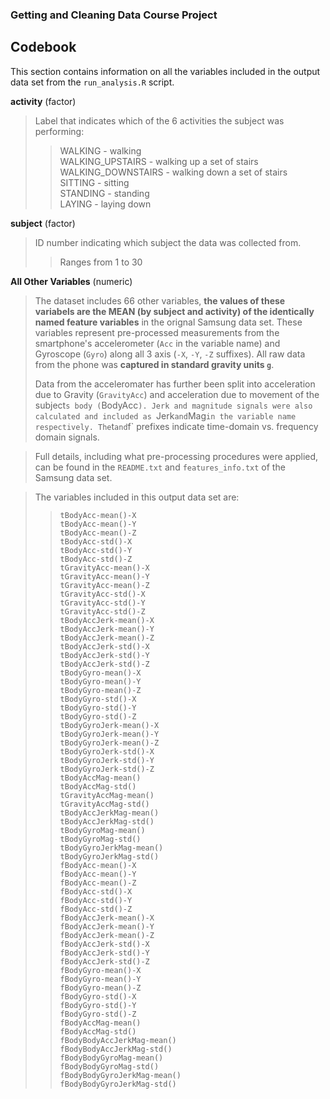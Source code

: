 ### Getting and Cleaning Data Course Project

## Codebook

This section contains information on all the variables included in the output data set from the `run_analysis.R` script.

**activity**	(factor)  
>Label that indicates which of the 6 activities the subject was performing:  
>>WALKING  - walking   
    WALKING_UPSTAIRS  - walking up a set of stairs  
    WALKING_DOWNSTAIRS  - walking down a set of stairs  
    SITTING  - sitting  
    STANDING  - standing   
    LAYING  -  laying down

**subject**	(factor)  
>ID number indicating which subject the data was collected from.  
>>Ranges from 1 to 30

**All Other Variables** (numeric)  
>The dataset includes 66 other variables, **the values of these variabels are the MEAN (by subject and activity) of the identically named feature variables** in the orignal Samsung data set. These variables represent pre-processed measurements from the smartphone's accelerometer (`Acc` in the variable name) and Gyroscope (`Gyro`) along all 3 axis (`-X`, `-Y`, `-Z` suffixes). All raw data from the phone was **captured in standard gravity units `g`**. 
>
>Data from the acceleromater has further been split into acceleration due to Gravity (`GravityAcc`) and acceleration due to movement of the subject`s body (`BodyAcc`). Jerk and magnitude signals were also calculated and included as `Jerk` and `Mag` in the variable name respectively. The `t` and `f` prefixes indicate time-domain vs. frequency domain signals.

>Full details, including what pre-processing procedures were applied, can be found in the `README.txt` and `features_info.txt` of the Samsung data set.

>The variables included in this output data set are:
>>`tBodyAcc-mean()-X`  
>>`tBodyAcc-mean()-Y`  
>>`tBodyAcc-mean()-Z`  
>>`tBodyAcc-std()-X`  
>>`tBodyAcc-std()-Y`  
>>`tBodyAcc-std()-Z`  
>>`tGravityAcc-mean()-X`  
>>`tGravityAcc-mean()-Y`  
>>`tGravityAcc-mean()-Z`  
>>`tGravityAcc-std()-X`  
>>`tGravityAcc-std()-Y`  
>>`tGravityAcc-std()-Z`  
>>`tBodyAccJerk-mean()-X`  
>>`tBodyAccJerk-mean()-Y`  
>>`tBodyAccJerk-mean()-Z`  
>>`tBodyAccJerk-std()-X`  
>>`tBodyAccJerk-std()-Y`  
>>`tBodyAccJerk-std()-Z`  
>>`tBodyGyro-mean()-X`  
>>`tBodyGyro-mean()-Y`  
>>`tBodyGyro-mean()-Z`  
>>`tBodyGyro-std()-X`  
>>`tBodyGyro-std()-Y`  
>>`tBodyGyro-std()-Z`  
>>`tBodyGyroJerk-mean()-X`  
>>`tBodyGyroJerk-mean()-Y`  
>>`tBodyGyroJerk-mean()-Z`  
>>`tBodyGyroJerk-std()-X`  
>>`tBodyGyroJerk-std()-Y`  
>>`tBodyGyroJerk-std()-Z`  
>>`tBodyAccMag-mean()`  
>>`tBodyAccMag-std()`  
>>`tGravityAccMag-mean()`  
>>`tGravityAccMag-std()`   
>>`tBodyAccJerkMag-mean()`  
>>`tBodyAccJerkMag-std()`  
>>`tBodyGyroMag-mean()`   
>>`tBodyGyroMag-std()`  
>>`tBodyGyroJerkMag-mean()`  
>>`tBodyGyroJerkMag-std()`   
>>`fBodyAcc-mean()-X`  
>>`fBodyAcc-mean()-Y`  
>>`fBodyAcc-mean()-Z`  
>>`fBodyAcc-std()-X`  
>>`fBodyAcc-std()-Y`  
>>`fBodyAcc-std()-Z`  
>>`fBodyAccJerk-mean()-X`  
>>`fBodyAccJerk-mean()-Y`  
>>`fBodyAccJerk-mean()-Z`  
>>`fBodyAccJerk-std()-X`  
>>`fBodyAccJerk-std()-Y`  
>>`fBodyAccJerk-std()-Z`  
>>`fBodyGyro-mean()-X`  
>>`fBodyGyro-mean()-Y`  
>>`fBodyGyro-mean()-Z`  
>>`fBodyGyro-std()-X`  
>>`fBodyGyro-std()-Y`  
>>`fBodyGyro-std()-Z`  
>>`fBodyAccMag-mean()`  
>>`fBodyAccMag-std()`  
>>`fBodyBodyAccJerkMag-mean()`  
>>`fBodyBodyAccJerkMag-std()`  
>>`fBodyBodyGyroMag-mean()`  
>>`fBodyBodyGyroMag-std()`  
>>`fBodyBodyGyroJerkMag-mean()`  
>>`fBodyBodyGyroJerkMag-std()`  
